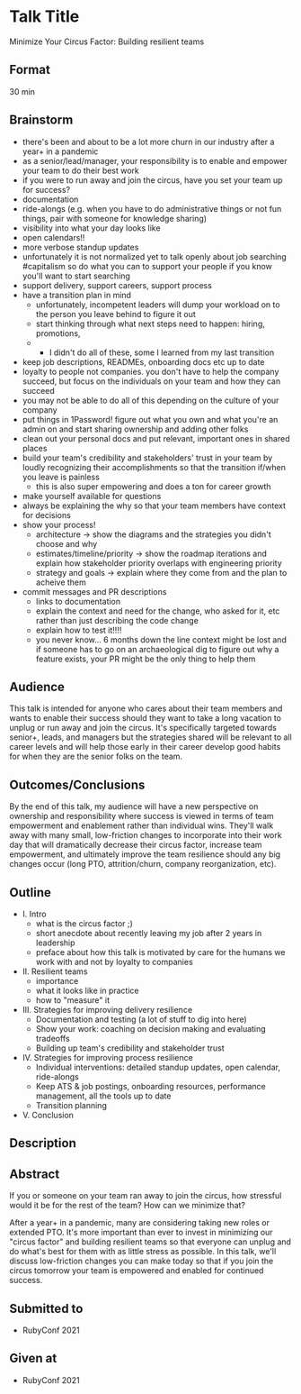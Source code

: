 # Talk Title
Minimize Your Circus Factor: Building resilient teams

## Format
30 min

## Brainstorm
- there's been and about to be a lot more churn in our industry after a year+ in a pandemic
- as a senior/lead/manager, your responsibility is to enable and empower your team to do their best work
- if you were to run away and join the circus, have you set your team up for success?
- documentation
- ride-alongs (e.g. when you have to do administrative things or not fun things, pair with someone for knowledge sharing)
- visibility into what your day looks like
- open calendars!!
- more verbose standup updates
- unfortunately it is not normalized yet to talk openly about job searching #capitalism so do what you can to support your people if you know you'll want to start searching
- support delivery, support careers, support process
- have a transition plan in mind
  - unfortunately, incompetent leaders will dump your workload on to the person you leave behind to figure it out
  - start thinking through what next steps need to happen: hiring, promotions, 
  - * I didn't do all of these, some I learned from my last transition
- keep job descriptions, READMEs, onboarding docs etc up to date
- loyalty to people not companies. you don't have to help the company succeed, but focus on the individuals on your team and how they can succeed
- you may not be able to do all of this depending on the culture of your company
- put things in 1Password! figure out what you own and what you're an admin on and start sharing ownership and adding other folks
- clean out your personal docs and put relevant, important ones in shared places
- build your team's credibility and stakeholders' trust in your team by loudly recognizing their accomplishments so that the transition if/when you leave is painless
  - this is also super empowering and does a ton for career growth
- make yourself available for questions
- always be explaining the why so that your team members have context for decisions
- show your process!
  - architecture -> show the diagrams and the strategies you didn't choose and why
  - estimates/timeline/priority -> show the roadmap iterations and explain how stakeholder priority overlaps with engineering priority
  - strategy and goals -> explain where they come from and the plan to acheive them
- commit messages and PR descriptions
  - links to documentation
  - explain the context and need for the change, who asked for it, etc rather than just describing the code change
  - explain how to test it!!!!
  - you never know... 6 months down the line context might be lost and if someone has to go on an archaeological dig to figure out why a feature exists, your PR might be the only thing to help them

## Audience
This talk is intended for anyone who cares about their team members and wants to enable their success should they want to take a long vacation to unplug or run away and join the circus. It's specifically targeted towards senior+, leads, and managers but the strategies shared will be relevant to all career levels and will help those early in their career develop good habits for when they are the senior folks on the team.


## Outcomes/Conclusions
By the end of this talk, my audience will have a new perspective on ownership and responsibility where success is viewed in terms of team empowerment and enablement rather than individual wins. They'll walk away with many small, low-friction changes to incorporate into their work day that will dramatically decrease their circus factor, increase team empowerment, and ultimately improve the team resilience should any big changes occur (long PTO, attrition/churn, company reorganization, etc).


## Outline
- I. Intro
  - what is the circus factor ;)
  - short anecdote about recently leaving my job after 2 years in leadership
  - preface about how this talk is motivated by care for the humans we work with and not by loyalty to companies
- II. Resilient teams
  - importance
  - what it looks like in practice
  - how to "measure" it
- III. Strategies for improving delivery resilience
  - Documentation and testing (a lot of stuff to dig into here)
  - Show your work: coaching on decision making and evaluating tradeoffs
  - Building up team's credibility and stakeholder trust
- IV. Strategies for improving process resilience
  - Individual interventions: detailed standup updates, open calendar, ride-alongs
  - Keep ATS & job postings, onboarding resources, performance management, all the tools up to date
  - Transition planning
- V. Conclusion


## Description


## Abstract
If you or someone on your team ran away to join the circus, how stressful would it be for the rest of the team? How can we minimize that?

After a year+ in a pandemic, many are considering taking new roles or extended PTO. It's more important than ever to invest in minimizing our "circus factor" and building resilient teams so that everyone can unplug and do what's best for them with as little stress as possible. In this talk, we'll discuss low-friction changes you can make today so that if you join the circus tomorrow your team is empowered and enabled for continued success.

## Submitted to
- RubyConf 2021


## Given at
- RubyConf 2021
